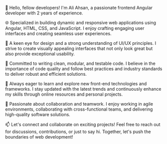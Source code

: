 👋 Hello, fellow developers! I'm Ali Ahsan, a passionate frontend Angular developer with 2 years of experience.

🌐 Specialized in building dynamic and responsive web applications using Angular, HTML, CSS, and JavaScript. I enjoy crafting engaging user interfaces and creating seamless user experiences.

🎨 A keen eye for design and a strong understanding of UI/UX principles. I strive to create visually appealing interfaces that not only look great but also provide exceptional usability.

🚀 Committed to writing clean, modular, and testable code. I believe in the importance of code quality and follow best practices and industry standards to deliver robust and efficient solutions.

🌱 Always eager to learn and explore new front-end technologies and frameworks. I stay updated with the latest trends and continuously enhance my skills through online resources and personal projects.

🌟 Passionate about collaboration and teamwork. I enjoy working in agile environments, collaborating with cross-functional teams, and delivering high-quality software solutions.

📫 Let's connect and collaborate on exciting projects! Feel free to reach out for discussions, contributions, or just to say hi. Together, let's push the boundaries of web development!

